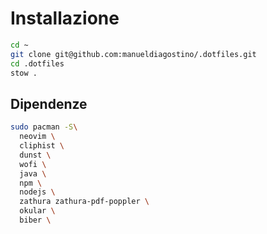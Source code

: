 # Installazione

```bash
cd ~
git clone git@github.com:manueldiagostino/.dotfiles.git
cd .dotfiles
stow .
```

## Dipendenze
```bash
sudo pacman -S\
  neovim \
  cliphist \
  dunst \
  wofi \
  java \
  npm \
  nodejs \
  zathura zathura-pdf-poppler \
  okular \
  biber \
  
```
